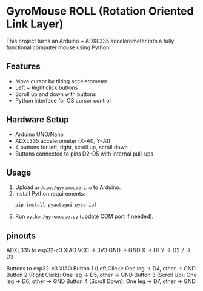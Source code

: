 # GyroMouse ROLL (Rotation Oriented Link Layer)

This project turns an Arduino + ADXL335 accelerometer into a fully functional computer mouse using Python.

## Features
- Move cursor by tilting accelerometer
- Left + Right click buttons
- Scroll up and down with buttons
- Python interface for OS cursor control

## Hardware Setup
- Arduino UNO/Nano
- ADXL335 accelerometer (X=A0, Y=A1)
- 4 buttons for left, right, scroll up, scroll down
- Buttons connected to pins D2–D5 with internal pull-ups

## Usage
1. Upload `arduino/gyromouse.ino` to Arduino.
2. Install Python requirements:
   ```bash
   pip install pyautogui pyserial
   ```
3. Run `python/gyromouse.py` (update COM port if needed).

## pinouts
ADXL335 to esp32-c3 XIAO
VCC → 3V3
GND → GND
X → D1
Y → D2
Z → D3

Buttons to esp32-c3 XIAO
Button 1 (Left Click): One leg → D4, other → GND
Button 2 (Right Click): One leg → D5, other → GND
Button 3 (Scroll Up): One leg → D6, other → GND
Button 4 (Scroll Down): One leg → D7, other → GND
